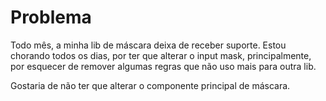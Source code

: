 # Problema

Todo mês, a minha lib de máscara deixa de receber suporte. Estou chorando todos os dias, por ter que alterar o input mask, principalmente, por esquecer de remover algumas regras que não uso mais para outra lib.

Gostaria de não ter que alterar o componente principal de máscara.
